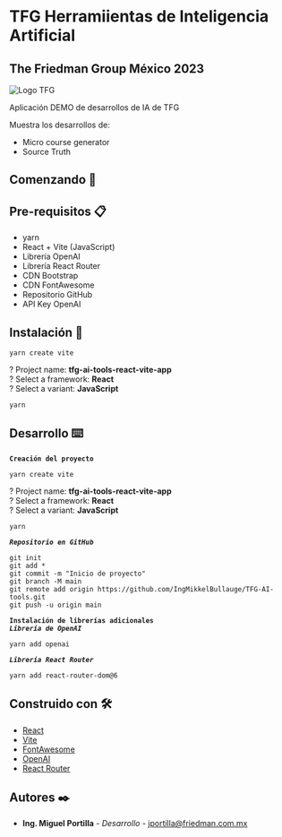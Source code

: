 # TFG Herramiientas de Inteligencia Artificial
## The Friedman Group México 2023
<img src="https://friedmanu.lat/wp-content/themes/friedman/img/logo.png" alt="Logo TFG" />

Aplicación DEMO de desarrollos de IA de TFG

Muestra los desarrollos de:  
* Micro course generator
* Source Truth

## Comenzando 🚀

## Pre-requisitos 📋
* yarn
* React + Vite (JavaScript)
* Librería OpenAI
* Librería React Router
* CDN Bootstrap
* CDN FontAwesome
* Repositorio GitHub
* API Key OpenAI

## Instalación 🔧   
  ```
  yarn create vite
  ```  
  ? Project name: **tfg-ai-tools-react-vite-app**  
  ? Select a framework: **React**  
  ? Select a variant: **JavaScript**  
  ```
  yarn
  ```

## Desarrollo ⌨️
**`Creación del proyecto`**  

  ```
  yarn create vite
  ```
  ? Project name: **tfg-ai-tools-react-vite-app**  
  ? Select a framework: **React**  
  ? Select a variant: **JavaScript**  
  ```
  yarn
  ```
  ***`Repositorio en GitHub`***
  ```
  git init
  git add *
  git commit -m "Inicio de proyecto"
  git branch -M main
  git remote add origin https://github.com/IngMikkelBullauge/TFG-AI-tools.git
  git push -u origin main
  ```

**`Instalación de librerías adicionales`**  
***`Librería de OpenAI`***  
```
yarn add openai
```

***`Librería React Router`***
```
yarn add react-router-dom@6
```

## Construido con 🛠️
* [React](https://es.react.dev/)
* [Vite](https://vitejs.dev/guide/)
* [FontAwesome](https://fontawesome.com/)
* [OpenAI](https://openai.com/)
* [React Router](https://reactrouter.com/)

## Autores ✒️
* **Ing. Miguel Portilla** - *Desarrollo* - [jportilla@friedman.com.mx](jportilla@friedman.com.mx)